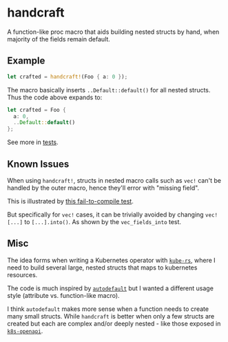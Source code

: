 # handcraft

A function-like proc macro that aids building nested structs by hand, when majority of the fields remain default.

## Example

```rust
let crafted = handcraft!(Foo { a: 0 });
```

The macro basically inserts `..Default::default()` for all nested structs. Thus the code above expands to:

```rust
let crafted = Foo {
  a: 0,
  ..Default::default()
};
```

See more in [tests](tests/handcraft.rs).

## Known Issues

When using `handcraft!`, structs in nested macro calls such as `vec!` can't be handled by the outer macro, hence they'll error with "missing field".

This is illustrated by [this fail-to-compile test](tests/fail/vec_fields.rs).

But specifically for `vec!` cases, it can be trivially avoided by changing `vec![...]` to `[...].into()`. As shown by the `vec_fields_into` test.

## Misc

The idea forms when writing a Kubernetes operator with [`kube-rs`](https://github.com/clux/kube-rs), where I need to build several large, nested structs that maps to kubernetes resources.

The code is much inspired by [`autodefault`](https://github.com/Lucretiel/autodefault) but I wanted a different usage style (attribute vs. function-like macro).

I think `autodefault` makes more sense when a function needs to create many small structs. While `handcraft` is better when only a few structs are created but each are complex and/or deeply nested - like those exposed in [`k8s-openapi`](https://github.com/Arnavion/k8s-openapi).
